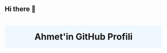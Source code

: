 ## Hi there 👋


<h1 style="background-color: #f0f8ff; text-align: center; padding: 20px;">Ahmet'in GitHub Profili</h1>


